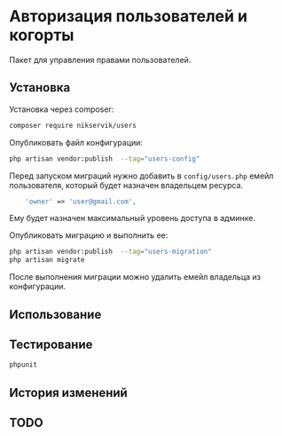 # Авторизация пользователей и когорты 

Пакет для управления правами пользователей. 

## Установка

Установка через composer:

```bash
composer require nikservik/users
```


Опубликовать файл конфигурации:
```bash
php artisan vendor:publish  --tag="users-config"
```
Перед запуском миграций нужно добавить в `config/users.php` 
емейл пользователя, который будет назначен владельцем ресурса. 
```php
    'owner' => 'user@gmail.com',
```
Ему будет назначен максимальный уровень доступа в админке.

Опубликовать миграцию и выполнить ее:
```bash
php artisan vendor:publish  --tag="users-migration"
php artisan migrate
```
После выполнения миграции можно удалить емейл владельца из конфигурации.


## Использование


## Тестирование

```bash
phpunit
```

## История изменений



## TODO


